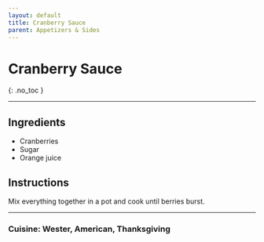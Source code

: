 ```yaml
---
layout: default
title: Cranberry Sauce
parent: Appetizers & Sides
---
```


# Cranberry Sauce
{: .no_toc }

---

## Ingredients
<ul>
	<li>Cranberries</li>
	<li>Sugar</li>
	<li>Orange juice</li>
</ul>

## Instructions
Mix everything together in a pot and cook until berries burst.

--- 

### Cuisine: Wester, American, Thanksgiving